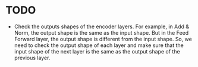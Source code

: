 # TODO

- Check the outputs shapes of the encoder layers. For example, in Add & Norm, the output shape is the same as the input shape. But in the Feed Forward layer, the output shape is different from the input shape. So, we need to check the output shape of each layer and make sure that the input shape of the next layer is the same as the output shape of the previous layer.
